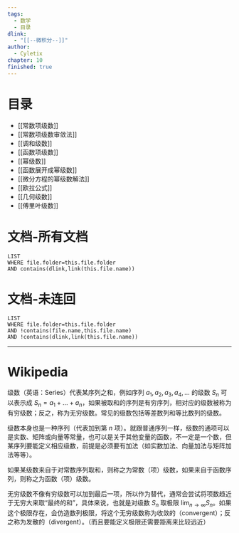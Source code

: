 ```yaml
---
tags:
  - 数学
  - 目录
dlink:
  - "[[--微积分--]]"
author:
  - Cyletix
chapter: 10
finished: true
---
```

# 目录
- [[常数项级数]]
- [[常数项级数审敛法]]
- [[调和级数]]
- [[函数项级数]]
- [[幂级数]]
- [[函数展开成幂级数]]
- [[微分方程的幂级数解法]]
- [[欧拉公式]]
- [[几何级数]]
- [[傅里叶级数]]

# 文档-所有文档
```dataview
LIST
WHERE file.folder=this.file.folder
AND contains(dlink,link(this.file.name))
```
# 文档-未连回
```dataview
LIST
WHERE file.folder=this.file.folder
AND !contains(file.name,this.file.name)
AND !contains(dlink,link(this.file.name))
```

---
# Wikipedia

级数（英语：Series）代表某序列之和，例如序列 $a_1, a_2, a_3, a_4, \ldots$ 的级数 $S_n$ 可以表示成 $S_n = a_1 + \ldots + a_n$，如果被取和的序列是有穷序列，相对应的级数被称为有穷级数；反之，称为无穷级数。常见的级数包括等差数列和等比数列的级数。

级数本身也是一种序列（代表加到第 $n$ 项）。就跟普通序列一样，级数的通项可以是实数、矩阵或向量等常量，也可以是关于其他变量的函数，不一定是一个数，但某序列要能定义相应级数，前提是必须要有加法（如实数加法、向量加法与矩阵加法等等）。

如果某级数来自于对常数序列取和，则称之为常数（项）级数，如果来自于函数序列，则称之为函数（项）级数。

无穷级数不像有穷级数可以加到最后一项，所以作为替代，通常会尝试将项数趋近于无穷大来取“最终的和”，具体来说，也就是对级数 $S_n$ 取极限 $\lim_{n \to \infty} S_n$。如果这个极限存在，会仿造数列极限，将这个无穷级数称为收敛的（convergent）；反之称为发散的（divergent）。（而且要能定义极限还需要距离来比较远近）
